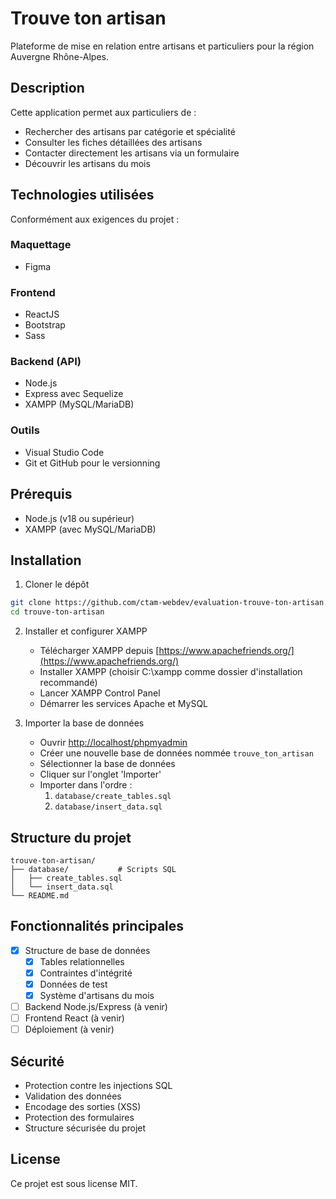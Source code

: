 # Trouve ton artisan

Plateforme de mise en relation entre artisans et particuliers pour la région Auvergne Rhône-Alpes.

## Description

Cette application permet aux particuliers de :
- Rechercher des artisans par catégorie et spécialité
- Consulter les fiches détaillées des artisans
- Contacter directement les artisans via un formulaire
- Découvrir les artisans du mois

## Technologies utilisées

Conformément aux exigences du projet :

### Maquettage
- Figma

### Frontend
- ReactJS
- Bootstrap
- Sass

### Backend (API)
- Node.js
- Express avec Sequelize
- XAMPP (MySQL/MariaDB)

### Outils
- Visual Studio Code
- Git et GitHub pour le versionning

## Prérequis

- Node.js (v18 ou supérieur)
- XAMPP (avec MySQL/MariaDB)

## Installation

1. Cloner le dépôt
```bash
git clone https://github.com/ctam-webdev/evaluation-trouve-ton-artisan.git
cd trouve-ton-artisan
```

2. Installer et configurer XAMPP
   - Télécharger XAMPP depuis [https://www.apachefriends.org/](https://www.apachefriends.org/)
   - Installer XAMPP (choisir C:\xampp comme dossier d'installation recommandé)
   - Lancer XAMPP Control Panel
   - Démarrer les services Apache et MySQL

3. Importer la base de données
   - Ouvrir [http://localhost/phpmyadmin](http://localhost/phpmyadmin)
   - Créer une nouvelle base de données nommée `trouve_ton_artisan`
   - Sélectionner la base de données
   - Cliquer sur l'onglet 'Importer'
   - Importer dans l'ordre :
     1. `database/create_tables.sql`
     2. `database/insert_data.sql`

## Structure du projet

```
trouve-ton-artisan/
├── database/           # Scripts SQL
│   ├── create_tables.sql
│   └── insert_data.sql
└── README.md
```

## Fonctionnalités principales

- [x] Structure de base de données
  - [x] Tables relationnelles
  - [x] Contraintes d'intégrité
  - [x] Données de test
  - [x] Système d'artisans du mois
- [ ] Backend Node.js/Express (à venir)
- [ ] Frontend React (à venir)
- [ ] Déploiement (à venir)

## Sécurité

- Protection contre les injections SQL
- Validation des données
- Encodage des sorties (XSS)
- Protection des formulaires
- Structure sécurisée du projet

## License

Ce projet est sous license MIT.
